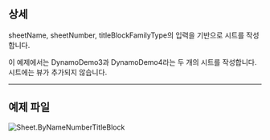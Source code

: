 ## 상세
sheetName, sheetNumber, titleBlockFamilyType의 입력을 기반으로 시트를 작성합니다.

이 예제에서는 DynamoDemo3과 DynamoDemo4라는 두 개의 시트를 작성합니다. 시트에는 뷰가 추가되지 않습니다.

___
## 예제 파일

![Sheet.ByNameNumberTitleBlock](./Revit.Elements.Views.Sheet.ByNameNumberTitleBlock_img.jpg)
